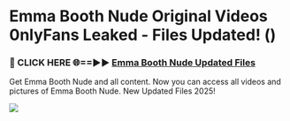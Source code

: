 # Emma Booth Nude Original Videos 0nlyFans Leaked - Files Updated! ()

<h3>🔴 CLICK HERE 🌐==►► <a href="https://tinyurl.com/2p9ay9w9" rel="nofollow">Emma Booth Nude Updated Files</a></h3>

Get Emma Booth Nude and all content. Now you can access all videos and pictures of Emma Booth Nude. New Updated Files 2025!

[![](https://i.imgur.com/KQgVmj3.gif)](https://tinyurl.com/2p9ay9w9)
